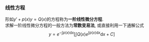 ### 线性方程
形如$y'+p(x)y=Q(x)$的方程称为**一阶线性微分方程**.  
求解一阶线性微分方程的一般方法为**常数变易法**, 或直接利用一下通解公式
$$
y=e^{-\int p(x)\mathrm{d}x}[\int Q(x)e^{\int p(x)\mathrm{d}x}\mathrm{d}x+C]
$$
